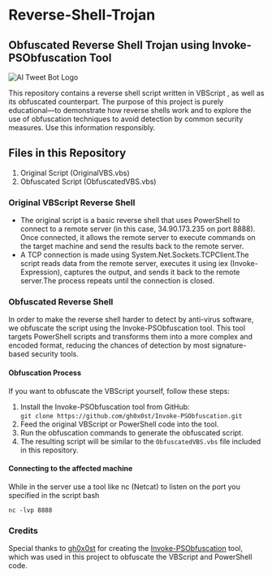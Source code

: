 # Reverse-Shell-Trojan
##  Obfuscated Reverse Shell Trojan using Invoke-PSObfuscation Tool

![AI Tweet Bot Logo](https://simkafire.com/img/Red.png)

This repository contains a reverse shell script written in VBScript , as well as its obfuscated counterpart. The purpose of this project is purely educational—to demonstrate how reverse shells work and to explore the use of obfuscation techniques to avoid detection by common security measures. Use this information responsibly.

## Files in this Repository
   1. Original Script (OriginalVBS.vbs)
   2. Obfuscated Script (ObfuscatedVBS.vbs)

### Original VBScript Reverse Shell
  - The original script is a basic reverse shell that uses PowerShell to connect to a remote server (in this case, 34.90.173.235 on port 8888). 
    Once connected, it allows the remote server to execute commands on the target machine and send the results back to the remote server. 
  - A TCP connection is made using System.Net.Sockets.TCPClient.The script reads data from the remote server, executes it using iex (Invoke- 
    Expression), captures the output, and sends it back to the remote server.The process repeats until the connection is closed.
    
### Obfuscated Reverse Shell
  In order to make the reverse shell harder to detect by anti-virus software, we obfuscate the script using the Invoke-PSObfuscation tool. This 
  tool targets PowerShell scripts and transforms them into a more complex and encoded format, reducing the chances of detection by most 
  signature-based security tools.

#### Obfuscation Process
If you want to obfuscate the VBScript yourself, follow these steps:

1. Install the Invoke-PSObfuscation tool from GitHub:  
   `git clone https://github.com/gh0x0st/Invoke-PSObfuscation.git`
2. Feed the original VBScript or PowerShell code into the tool.
3. Run the obfuscation commands to generate the obfuscated script.
4. The resulting script will be similar to the `ObfuscatedVBS.vbs` file included in this repository.

#### Connecting to the affected machine
While in the server use a tool like nc (Netcat) to listen on the port you specified in the script
bash
```
nc -lvp 8888
```

### Credits
Special thanks to [gh0x0st](https://github.com/gh0x0st) for creating the [Invoke-PSObfuscation](https://github.com/gh0x0st/Invoke-PSObfuscation) tool, which was used in this project to obfuscate the VBScript and PowerShell code.
   




  

